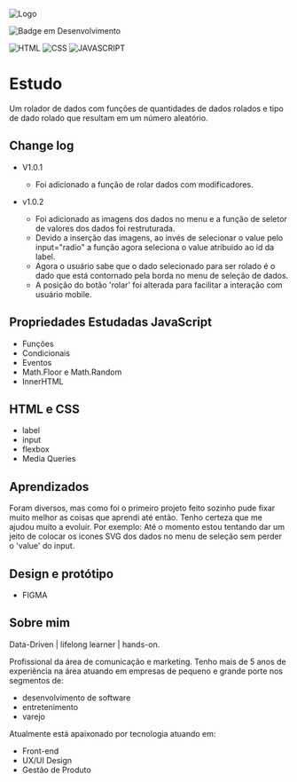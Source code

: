 ![Logo](https://mir-s3-cdn-cf.behance.net/project_modules/fs/0d75ac165355807.6406317621389.png)

![Badge em Desenvolvimento](http://img.shields.io/static/v1?label=STATUS&message=EM%20DESENVOLVIMENTO&color=GREEN&style=for-the-badge)

![HTML](https://img.shields.io/badge/HTML5-E34F26?style=for-the-badge&logo=html5&logoColor=white)
![CSS](https://img.shields.io/badge/CSS3-1572B6?style=for-the-badge&logo=css3&logoColor=white)
![JAVASCRIPT](https://img.shields.io/badge/JavaScript-F7DF1E?style=for-the-badge&logo=javascript&logoColor=black)

# Estudo 

Um rolador de dados com funções de quantidades de dados rolados e tipo de dado rolado
que resultam em um número aleatório.

## Change log
- V1.0.1
  - Foi adicionado a função de rolar dados com modificadores.

- v1.0.2
  - Foi adicionado as imagens dos dados no menu e a função de seletor de valores dos dados foi restruturada.
  - Devido a inserção das imagens, ao invés de selecionar o value pelo input="radio" a função agora  seleciona o value atribuido ao id da label.
  - Agora o usuário sabe que o dado selecionado para ser rolado é o dado que está contornado pela borda no menu de seleção de dados.
  - A posição do botão 'rolar' foi alterada para facilitar a interação com usuário mobile.
  

## Propriedades Estudadas JavaScript

- Funções
- Condicionais
- Eventos
- Math.Floor e Math.Random
- InnerHTML

## HTML e CSS

- label
- input
- flexbox
- Media Queries

## Aprendizados

Foram diversos, mas como foi o primeiro projeto feito sozinho pude fixar muito melhor
as coisas que aprendi até então. Tenho certeza que me ajudou muito a evoluir.
Por exemplo: Até o momento estou tentando dar um jeito de colocar os icones SVG dos dados no menu
de seleção sem perder o 'value' do input.

## Design e protótipo

- FIGMA

## Sobre mim
Data-Driven | lifelong learner | hands-on.

Profissional da área de comunicação e marketing. 
Tenho mais de 5 anos de experiência na área atuando em empresas de pequeno e grande porte nos segmentos de: 
- desenvolvimento de software 
- entretenimento
- varejo 

Atualmente está apaixonado por tecnologia atuando em: 
- Front-end
- UX/UI Design
- Gestão de Produto
